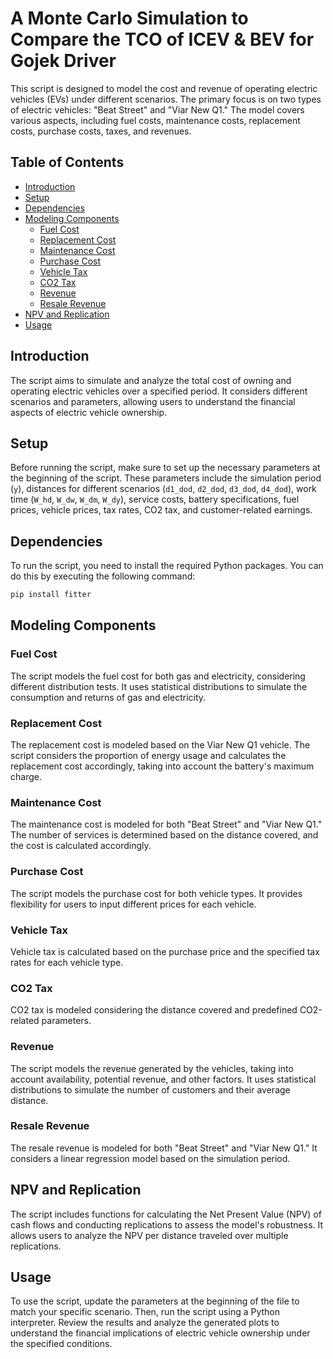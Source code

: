 # A Monte Carlo Simulation to Compare the TCO of ICEV & BEV for Gojek Driver

This script is designed to model the cost and revenue of operating electric vehicles (EVs) under different scenarios. The primary focus is on two types of electric vehicles: "Beat Street" and "Viar New Q1." The model covers various aspects, including fuel costs, maintenance costs, replacement costs, purchase costs, taxes, and revenues.

## Table of Contents

- [Introduction](#introduction)
- [Setup](#setup)
- [Dependencies](#dependencies)
- [Modeling Components](#modeling-components)
  - [Fuel Cost](#fuel-cost)
  - [Replacement Cost](#replacement-cost)
  - [Maintenance Cost](#maintenance-cost)
  - [Purchase Cost](#purchase-cost)
  - [Vehicle Tax](#vehicle-tax)
  - [CO2 Tax](#co2-tax)
  - [Revenue](#revenue)
  - [Resale Revenue](#resale-revenue)
- [NPV and Replication](#npv-and-replication)
- [Usage](#usage)

## Introduction

The script aims to simulate and analyze the total cost of owning and operating electric vehicles over a specified period. It considers different scenarios and parameters, allowing users to understand the financial aspects of electric vehicle ownership.

## Setup

Before running the script, make sure to set up the necessary parameters at the beginning of the script. These parameters include the simulation period (`y`), distances for different scenarios (`d1_dod`, `d2_dod`, `d3_dod`, `d4_dod`), work time (`W_hd`, `W_dw`, `W_dm`, `W_dy`), service costs, battery specifications, fuel prices, vehicle prices, tax rates, CO2 tax, and customer-related earnings.

## Dependencies

To run the script, you need to install the required Python packages. You can do this by executing the following command:

```bash
pip install fitter
```

## Modeling Components

### Fuel Cost

The script models the fuel cost for both gas and electricity, considering different distribution tests. It uses statistical distributions to simulate the consumption and returns of gas and electricity.

### Replacement Cost

The replacement cost is modeled based on the Viar New Q1 vehicle. The script considers the proportion of energy usage and calculates the replacement cost accordingly, taking into account the battery's maximum charge.

### Maintenance Cost

The maintenance cost is modeled for both "Beat Street" and "Viar New Q1." The number of services is determined based on the distance covered, and the cost is calculated accordingly.

### Purchase Cost

The script models the purchase cost for both vehicle types. It provides flexibility for users to input different prices for each vehicle.

### Vehicle Tax

Vehicle tax is calculated based on the purchase price and the specified tax rates for each vehicle type.

### CO2 Tax

CO2 tax is modeled considering the distance covered and predefined CO2-related parameters.

### Revenue

The script models the revenue generated by the vehicles, taking into account availability, potential revenue, and other factors. It uses statistical distributions to simulate the number of customers and their average distance.

### Resale Revenue

The resale revenue is modeled for both "Beat Street" and "Viar New Q1." It considers a linear regression model based on the simulation period.

## NPV and Replication

The script includes functions for calculating the Net Present Value (NPV) of cash flows and conducting replications to assess the model's robustness. It allows users to analyze the NPV per distance traveled over multiple replications.

## Usage

To use the script, update the parameters at the beginning of the file to match your specific scenario. Then, run the script using a Python interpreter. Review the results and analyze the generated plots to understand the financial implications of electric vehicle ownership under the specified conditions.
